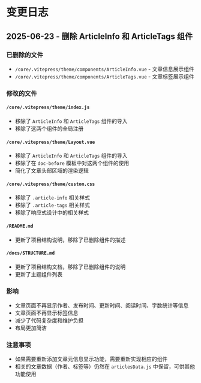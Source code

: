 # 变更日志

## 2025-06-23 - 删除 ArticleInfo 和 ArticleTags 组件

### 已删除的文件

- `/core/.vitepress/theme/components/ArticleInfo.vue` - 文章信息展示组件
- `/core/.vitepress/theme/components/ArticleTags.vue` - 文章标签展示组件

### 修改的文件

#### `/core/.vitepress/theme/index.js`

- 移除了 `ArticleInfo` 和 `ArticleTags` 组件的导入
- 移除了这两个组件的全局注册

#### `/core/.vitepress/theme/Layout.vue`

- 移除了 `ArticleInfo` 和 `ArticleTags` 组件的导入
- 移除了在 `doc-before` 模板中对这两个组件的使用
- 简化了文章头部区域的渲染逻辑

#### `/core/.vitepress/theme/custom.css`

- 移除了 `.article-info` 相关样式
- 移除了 `.article-tags` 相关样式
- 移除了响应式设计中的相关样式

#### `/README.md`

- 更新了项目结构说明，移除了已删除组件的描述

#### `/docs/STRUCTURE.md`

- 更新了项目结构文档，移除了已删除组件的说明
- 更新了主题组件列表

### 影响

- 文章页面不再显示作者、发布时间、更新时间、阅读时间、字数统计等信息
- 文章页面不再显示标签信息
- 减少了代码复杂度和维护负担
- 布局更加简洁

### 注意事项

- 如果需要重新添加文章元信息显示功能，需要重新实现相应的组件
- 相关的文章数据（作者、标签等）仍然在 `articlesData.js` 中保留，可供其他功能使用
